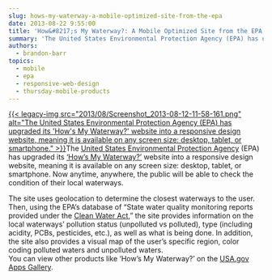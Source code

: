 ```yaml
---
slug: hows-my-waterway-a-mobile-optimized-site-from-the-epa
date: 2013-08-22 9:55:00
title: 'How&#8217;s My Waterway?: A Mobile Optimized Site from the EPA'
summary: 'The United States Environmental Protection Agency (EPA) has upgraded its &#8216;How&#8217;s My Waterway?&#8217; website into a responsive design website, meaning it'
authors:
  - brandon-barr
topics:
  - mobile
  - epa
  - responsive-web-design
  - thursday-mobile-products
---
```


[{{< legacy-img src="2013/08/Screenshot_2013-08-12-11-58-161.png" alt="The United States Environmental Protection Agency (EPA) has upgraded its 'How's My Waterway?' website into a responsive design website, meaning it is available on any screen size: desktop, tablet, or smartphone." >}}](https://s3.amazonaws.com/digitalgov/_legacy-img/2013/08/Screenshot_2013-08-12-11-58-161.png)The [United States Environmental Protection Agency](http://epa.gov/) (EPA) has upgraded its [&#8216;How&#8217;s My Waterway?&#8217;](http://watersgeo.epa.gov/mywaterway/) website into a responsive design website, meaning it is available on any screen size: desktop, tablet, or smartphone. Now anytime, anywhere, the public will be able to check the condition of their local waterways.

<div>
  The site uses geolocation to determine the closest waterways to the user.  Then, using the EPA&#8217;s database of &#8220;State water quality monitoring reports provided under the <a href="http://cfpub.epa.gov/npdes/cwa.cfm?program_id=45">Clean Water Act</a>,&#8221; the site provides information on the local waterways&#8217; pollution status (unpolluted vs polluted), type (including acidity, PCBs, pesticides, etc.), as well as what is being done. In addition, the site also provides a visual map of the user&#8217;s specific region, color coding polluted waters and unpolluted waters.
</div>

<div>
</div>

<div>
  You can view other products like &#8216;How&#8217;s My Waterway?&#8217; on the <a href="http://apps.usa.gov/">USA.gov Apps Gallery</a>.
</div>